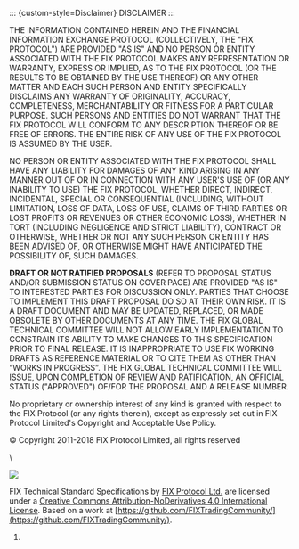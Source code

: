 ::: {custom-style=Disclaimer}
DISCLAIMER
:::

THE INFORMATION CONTAINED HEREIN AND THE FINANCIAL INFORMATION EXCHANGE PROTOCOL (COLLECTIVELY, THE "FIX PROTOCOL") ARE PROVIDED "AS IS" AND NO PERSON OR ENTITY ASSOCIATED WITH THE FIX PROTOCOL MAKES ANY REPRESENTATION OR WARRANTY, EXPRESS OR IMPLIED, AS TO THE FIX PROTOCOL (OR THE RESULTS TO BE OBTAINED BY THE USE THEREOF) OR ANY OTHER MATTER AND EACH SUCH PERSON AND ENTITY SPECIFICALLY DISCLAIMS ANY WARRANTY OF ORIGINALITY, ACCURACY, COMPLETENESS, MERCHANTABILITY OR FITNESS FOR A PARTICULAR PURPOSE. SUCH PERSONS AND ENTITIES DO NOT WARRANT THAT THE FIX PROTOCOL WILL CONFORM TO ANY DESCRIPTION THEREOF OR BE FREE OF ERRORS. THE ENTIRE RISK OF ANY USE OF THE FIX PROTOCOL IS ASSUMED BY THE USER.

NO PERSON OR ENTITY ASSOCIATED WITH THE FIX PROTOCOL SHALL HAVE ANY LIABILITY FOR DAMAGES OF ANY KIND ARISING IN ANY MANNER OUT OF OR IN CONNECTION WITH ANY USER'S USE OF (OR ANY INABILITY TO USE) THE FIX PROTOCOL, WHETHER DIRECT, INDIRECT, INCIDENTAL, SPECIAL OR CONSEQUENTIAL (INCLUDING, WITHOUT LIMITATION, LOSS OF DATA, LOSS OF USE, CLAIMS OF THIRD PARTIES OR LOST PROFITS OR REVENUES OR OTHER ECONOMIC LOSS), WHETHER IN TORT (INCLUDING NEGLIGENCE AND STRICT LIABILITY), CONTRACT OR OTHERWISE, WHETHER OR NOT ANY SUCH PERSON OR ENTITY HAS BEEN ADVISED OF, OR OTHERWISE MIGHT HAVE ANTICIPATED THE POSSIBILITY OF, SUCH DAMAGES.

**DRAFT OR NOT RATIFIED PROPOSALS** (REFER TO PROPOSAL STATUS AND/OR SUBMISSION STATUS ON COVER PAGE) ARE PROVIDED "AS IS" TO INTERESTED
PARTIES FOR DISCUSSION ONLY. PARTIES THAT CHOOSE TO IMPLEMENT THIS DRAFT PROPOSAL DO SO AT THEIR OWN RISK. IT IS A DRAFT DOCUMENT AND MAY BE
UPDATED, REPLACED, OR MADE OBSOLETE BY OTHER DOCUMENTS AT ANY TIME. THE FIX GLOBAL TECHNICAL COMMITTEE WILL NOT ALLOW EARLY IMPLEMENTATION TO
CONSTRAIN ITS ABILITY TO MAKE CHANGES TO THIS SPECIFICATION PRIOR TO FINAL RELEASE. IT IS INAPPROPRIATE TO USE FIX WORKING DRAFTS AS
REFERENCE MATERIAL OR TO CITE THEM AS OTHER THAN “WORKS IN PROGRESS”. THE FIX GLOBAL TECHNICAL COMMITTEE WILL ISSUE, UPON COMPLETION OF REVIEW
AND RATIFICATION, AN OFFICIAL STATUS ("APPROVED") OF/FOR THE PROPOSAL AND A RELEASE NUMBER.

No proprietary or ownership interest of any kind is granted with respect to the FIX Protocol (or any rights therein), except as expressly set out in FIX Protocol Limited's Copyright and Acceptable Use Policy.

© Copyright 2011-2018 FIX Protocol Limited, all rights reserved

\

![](https://i.creativecommons.org/l/by-nd/4.0/88x31.png)

FIX Technical Standard Specifications by [FIX Protocol Ltd.](https://www.fixtradingcommunity.org/) are licensed under a [Creative Commons Attribution-NoDerivatives 4.0 International License](http://creativecommons.org/licenses/by-nd/4.0/). Based on a work at [https://github.com/FIXTradingCommunity/](https://github.com/FIXTradingCommunity/).

<!-- Empty list as workaround for Pandoc->docx list template bug. -->
1.
